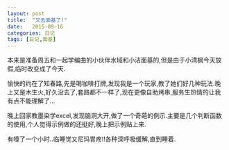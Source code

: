 ```yaml
---
layout: post
title:  "又去面基了!"
date:   2015-09-16
categories: 日记
tags: [日记,面基]
---
```

本来是准备周五和一起学编曲的小伙伴水域和小洁面基的,但是由于小清枫今天放假,临时改变成了今天.

愉快的约在了知春路,先是喝咖啡打牌,发现我是一个玩家,教了她们好几种玩法.晚上又是木生火,好久没去了,套路都不一样了,现在更像自助烤串,服务生热情的让我有点不能理解了...

晚上回家教墨染学excel,发现脑洞大开,做了一个奇葩的例示.主要是几个判断函数的使用,个人觉得示例做的还挺好,晚上把示例贴上来.

有嚎了一个小时..临睡觉又尼玛胃疼!!各种深呼吸缓解,直到睡着.

